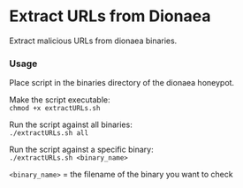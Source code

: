 # Extract URLs from Dionaea
Extract malicious URLs from dionaea binaries.

### Usage
Place script in the binaries directory of the dionaea honeypot.

Make the script executable: <br/>
```chmod +x extractURLs.sh``` <br/>

Run the script against all binaries: <br/>
```./extractURLs.sh all```

Run the script against a specific binary: <br/>
```./extractURLs.sh <binary_name>```<br/>

`<binary_name>` = the filename of the binary you want to check

